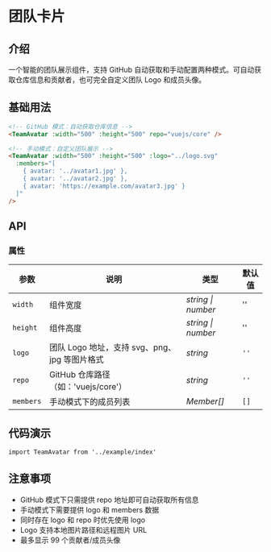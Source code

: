 # 团队卡片

## 介绍

一个智能的团队展示组件，支持 GitHub 自动获取和手动配置两种模式。可自动获取仓库信息和贡献者，也可完全自定义团队 Logo 和成员头像。

## 基础用法

```html
<!-- GitHub 模式：自动获取仓库信息 -->
<TeamAvatar :width="500" :height="500" repo="vuejs/core" />

<!-- 手动模式：自定义团队展示 -->
<TeamAvatar :width="500" :height="500" :logo="../logo.svg"
  :members="[
    { avatar: '../avatar1.jpg' },
    { avatar: '../avatar2.jpg' },
    { avatar: 'https://example.com/avatar3.jpg' }
  ]"
/>
```

## API

### 属性

| 参数 | 说明 | 类型 | 默认值 |
| --- | --- | --- | --- |
| `width` | 组件宽度 | _string \| number_ | '' |
| `height` | 组件高度 | _string \| number_ | '' |
| `logo` | 团队 Logo 地址，支持 svg、png、jpg 等图片格式 | _string_ | `''` |
| `repo` | GitHub 仓库路径（如：'vuejs/core'） | _string_ | `''` |
| `members` | 手动模式下的成员列表 | _Member[]_ | `[]` |

## 代码演示

```vue
import TeamAvatar from '../example/index'
```

## 注意事项

- GitHub 模式下只需提供 repo 地址即可自动获取所有信息
- 手动模式下需要提供 logo 和 members 数据
- 同时存在 logo 和 repo 时优先使用 logo
- Logo 支持本地图片路径和远程图片 URL
- 最多显示 99 个贡献者/成员头像
